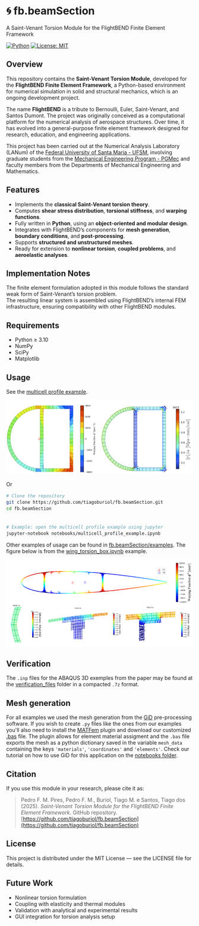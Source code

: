 # 🌀 fb.beamSection

A Saint-Venant Torsion Module for the FlightBEND Finite Element Framework

[![Python](https://img.shields.io/badge/Python-3.10%2B-blue)](https://www.python.org/)
[![License: MIT](https://img.shields.io/badge/License-MIT-green)](LICENSE)

## Overview

This repository contains the **Saint-Venant Torsion Module**, developed for the **FlightBEND Finite Element Framework**, a Python-based environment for numerical simulation in solid and structural mechanics, which is an ongoing development project.

The name **FlightBEND** is a tribute to Bernoulli, Euler, Saint-Venant, and Santos Dumont. The project was originally conceived as a computational platform for the numerical analysis of aerospace structures. Over time, it has evolved into a general-purpose finite element framework designed for research, education, and engineering applications.

This project has been carried out at the Numerical Analysis Laboratory (LANum) of the [Federal University of Santa Maria - UFSM](https://www.ufsm.br/), involving graduate students from the [Mechanical Engineering Program - PGMec](https://www.ufsm.br/cursos/pos-graduacao/santa-maria/pgmec) and faculty members from the Departments of Mechanical Engineering and Mathematics.

## Features

- Implements the **classical Saint-Venant torsion theory**.  
- Computes **shear stress distribution**, **torsional stiffness**, and **warping functions**.  
- Fully written in **Python**, using an **object-oriented and modular design**.  
- Integrates with FlightBEND’s components for **mesh generation**, **boundary conditions**, and **post-processing**.  
- Supports **structured and unstructured meshes**.  
- Ready for extension to **nonlinear torsion**, **coupled problems**, and **aeroelastic analyses**.

## Implementation Notes

The finite element formulation adopted in this module follows the standard weak form of Saint-Venant’s torsion problem.  
The resulting linear system is assembled using FlightBEND’s internal FEM infrastructure, ensuring compatibility with other FlightBEND modules.

## Requirements

- Python ≥ 3.10  
- NumPy  
- SciPy  
- Matplotlib  

## Usage

See the [multicell profile example](https://github.com/tiagoburiol/fb.beamSection/blob/main/notebooks/multicell_profile_example.ipynb).

![Distribution of the warping function and Shear stress distribution](https://raw.githubusercontent.com/tiagoburiol/fb.beamSection/refs/heads/main/images/fig1_readme.png)

Or

```bash
# Clone the repository
git clone https://github.com/tiagoburiol/fb.beamSection.git
cd fb.beamSection


# Example: open the multicell profile example using jupyter
jupyter-notebook notebooks/multicell_profile_example.ipynb
```

Other examples of usage can be found in [fb.beamSection/examples](https://github.com/tiagoburiol/fb.beamSection/tree/main/examples). The figure below is from the [wing_torsion_box.ipynb](https://github.com/tiagoburiol/fb.beamSection/blob/main/examples/5_wing_torsion_box/wing_torsion_box.ipynb) example.

![Warping function](https://raw.githubusercontent.com/tiagoburiol/fb.beamSection/refs/heads/main/images/fig2_readme.png)

## Verification

The `.inp` files for the ABAQUS 3D exemples from the paper may be found at the [verification_files](https://github.com/tiagoburiol/fb.beamSection/blob/main/verification_files) folder in a compacted `.7z` format.

## Mesh generation

For all examples we used the mesh generation from the [GiD](https://www.gidsimulation.com/) pre-processing software. If you wish to create `.py` files like the ones from our examples you'll also need to install the [MATFem](https://www.gidsimulation.com/downloads/educational-finite-element-codes-matfem/) plugin and download our customized [.bas](https://github.com/tiagoburiol/fb.beamSection/blob/main/mesh_files) file. The plugin allows for element material assigment and the `.bas` file exports the mesh as a python dictionary saved in the variable `mesh_data` containing the keys `'materials'`, `'coordinates'` and `'elements'`.  Check our tutorial on how to use GiD for this application on the [notebooks folder](https://github.com/tiagoburiol/fb.beamSection/tree/main/notebooks).

## Citation

If you use this module in your research, please cite it as:

> Pedro F. M. Pires, Pedro F. M., Buriol, Tiago M. e Santos, Tiago dos (2025). *Saint-Venant Torsion Module for the FlightBEND Finite Element Framework*. GitHub repository.  
> [https://github.com/tiagoburiol/fb.beamSection](https://github.com/tiagoburiol/fb.beamSection)

## License

This project is distributed under the MIT License — see the LICENSE
 file for details.

## Future Work

- Nonlinear torsion formulation
- Coupling with elasticity and thermal modules
- Validation with analytical and experimental results
- GUI integration for torsion analysis setup
